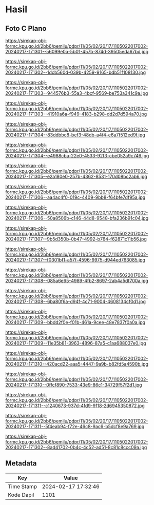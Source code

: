 # Hasil

## Foto C Plano

https://sirekap-obj-formc.kpu.go.id/2bb6/pemilu/pdpr/11/05/02/20/17/1105022017002-20240217-171301--56099e0a-5b01-457b-874d-39505eda67bd.jpg

https://sirekap-obj-formc.kpu.go.id/2bb6/pemilu/pdpr/11/05/02/20/17/1105022017002-20240217-171302--1dcb560d-039b-4259-9165-bdb51f108130.jpg

https://sirekap-obj-formc.kpu.go.id/2bb6/pemilu/pdpr/11/05/02/20/17/1105022017002-20240217-171303--944576b3-55a3-4bcf-9569-be753a341c9a.jpg

https://sirekap-obj-formc.kpu.go.id/2bb6/pemilu/pdpr/11/05/02/20/17/1105022017002-20240217-171303--41910a6a-f949-4183-b298-dd2d7d594a70.jpg

https://sirekap-obj-formc.kpu.go.id/2bb6/pemilu/pdpr/11/05/02/20/17/1105022017002-20240217-171304--83ddbbc8-bef3-48db-a4f4-e6a7f512ed9f.jpg

https://sirekap-obj-formc.kpu.go.id/2bb6/pemilu/pdpr/11/05/02/20/17/1105022017002-20240217-171304--e4988cba-22e0-4533-92f3-cbe052a9c746.jpg

https://sirekap-obj-formc.kpu.go.id/2bb6/pemilu/pdpr/11/05/02/20/17/1105022017002-20240217-171305--e2a180e0-257b-4362-8531-170d08bc2ab6.jpg

https://sirekap-obj-formc.kpu.go.id/2bb6/pemilu/pdpr/11/05/02/20/17/1105022017002-20240217-171306--aa4ac4f0-019c-4409-9bb8-f64bfe7df95a.jpg

https://sirekap-obj-formc.kpu.go.id/2bb6/pemilu/pdpr/11/05/02/20/17/1105022017002-20240217-171306--50a8506b-c146-44d8-9548-bfa236b91c04.jpg

https://sirekap-obj-formc.kpu.go.id/2bb6/pemilu/pdpr/11/05/02/20/17/1105022017002-20240217-171307--9b5d350b-0b47-4992-b764-f62871c11b56.jpg

https://sirekap-obj-formc.kpu.go.id/2bb6/pemilu/pdpr/11/05/02/20/17/1105022017002-20240217-171307--f0301bf1-a57f-4596-9975-d944ed763085.jpg

https://sirekap-obj-formc.kpu.go.id/2bb6/pemilu/pdpr/11/05/02/20/17/1105022017002-20240217-171308--085a6e65-4989-4fb2-8697-2ab4a5df700a.jpg

https://sirekap-obj-formc.kpu.go.id/2bb6/pemilu/pdpr/11/05/02/20/17/1105022017002-20240217-171308--6ba80f6a-d94f-4c71-9004-4608134cf0d1.jpg

https://sirekap-obj-formc.kpu.go.id/2bb6/pemilu/pdpr/11/05/02/20/17/1105022017002-20240217-171309--bbdd2f0e-f01b-461a-9cee-48e7837f0a0a.jpg

https://sirekap-obj-formc.kpu.go.id/2bb6/pemilu/pdpr/11/05/02/20/17/1105022017002-20240217-171309--11e35b81-3963-4896-87a5-c1aa688037e0.jpg

https://sirekap-obj-formc.kpu.go.id/2bb6/pemilu/pdpr/11/05/02/20/17/1105022017002-20240217-171310--420acd22-aaa5-4447-9a9b-b82fd5a4590b.jpg

https://sirekap-obj-formc.kpu.go.id/2bb6/pemilu/pdpr/11/05/02/20/17/1105022017002-20240217-171310--0ffcf890-7533-43e9-86c1-34729f57f2d1.jpg

https://sirekap-obj-formc.kpu.go.id/2bb6/pemilu/pdpr/11/05/02/20/17/1105022017002-20240217-171311--c1240673-937d-4fd9-9f18-2d6945350872.jpg

https://sirekap-obj-formc.kpu.go.id/2bb6/pemilu/pdpr/11/05/02/20/17/1105022017002-20240217-171311--5f4eab94-f72e-46c8-9ac6-b5dcf8e9a769.jpg

https://sirekap-obj-formc.kpu.go.id/2bb6/pemilu/pdpr/11/05/02/20/17/1105022017002-20240217-171302--8ad41702-0b4c-4c52-ad51-8c81c8ccc09a.jpg


## Metadata

| Key        | Value               |
| ---------- | ------------------- |
| Time Stamp | 2024-02-17 17:32:46 |
| Kode Dapil | 1101                |



